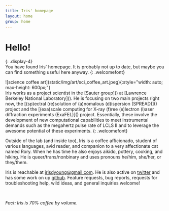 ```yaml
---
title: Iris' homepage
layout: home
group: home
---
```


# Hello!
{: .display-4}
<br>
You have found Iris' homepage. It is probably not up to date, but maybe you can find something useful here anyway.
{: .welcomefont}

<div class="col-sm-7 col-md-8">
![science coffee art](static/img/art/sci_coffee_art.jpeg){:style="width: auto; max-height: 600px;"}
</div>
<!---
<div class="col-sm-7 col-md-8">
![stormy ocean art](static/img/art/heavy_rains_and_ocean_storms.jpeg){:style="width: auto; max-height: 600px;"}
</div>
<div class="col-sm-7 col-md-8">
![xfel etched art](static/img/art/xfel_etching5.jpeg){:style="width: auto; max-height: 600px;"}
</div>
-->

<div class="col-sm-7 col-md-8">
Iris works as a project scientist in the [Sauter group]() at [Lawrence Berkeley National Laboratory](). He is focusing on two main projects right now, the [(sp)ectral (re)solution of (a)nomalous (d)ispersion (SPREAD)]() project and the [(exa)scale computing for X-ray (f)ree (e)lectron (l)aser diffraction experiments (ExaFEL)]() project. Essentially, these involve the development of new computational capabilities to meet instrumental demands such as the megahertz pulse rate of LCLS II and to leverage the awesome potential of these experiments.
{: .welcomefont}

Outside of the lab (and inside too), Iris is a coffee afficionado, student of various languages, avid reader, and companion to a very affectionate cat named Rory. When he has time he also enjoys aikido, pottery, cooking, and hiking. He is queer/trans/nonbinary and uses pronouns he/him, she/her, or they/them.

Iris is reachable at [irisdyoung@gmail.com](mailto:irisdyoung@gmail.com). He is also active on [twitter](http://twitter.com/irisdyoung) and has some work on up [github](http://github.com/irisdyoung). Feature requests, bug reports, requests for troubleshooting help, wild ideas, and general inquiries welcome!

<br>

_Fact: Iris is 70% coffee by volume._

</div>
